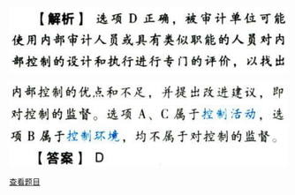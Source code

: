 ![](0c0c7028201bf72b74b862997c38e3d5.png)

![](67acae3a40615b83b17829d0372d2a60.png)

[查看题目](../风险评估.本章真题.md#6-题目)


